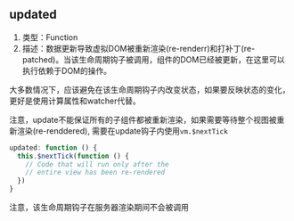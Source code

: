 
## updated
1. 类型：Function
2. 描述：数据更新导致虚拟DOM被重新渲染(re-renderr)和打补丁(re-patched)。当该生命周期钩子被调用，组件的DOM已经被更新，在这里可以执行依赖于DOM的操作。

大多数情况下，应该避免在该生命周期钩子内改变状态，如果要反映状态的变化，更好是使用计算属性和watcher代替。

注意，update不能保证所有的子组件都被重新渲染，如果需要等待整个视图被重新渲染(re-renddered), 需要在update钩子内使用`vm.$nextTick`

```js
updated: function () {
  this.$nextTick(function () {
    // Code that will run only after the
    // entire view has been re-rendered
  })
}
```

注意，该生命周期钩子在服务器渲染期间不会被调用